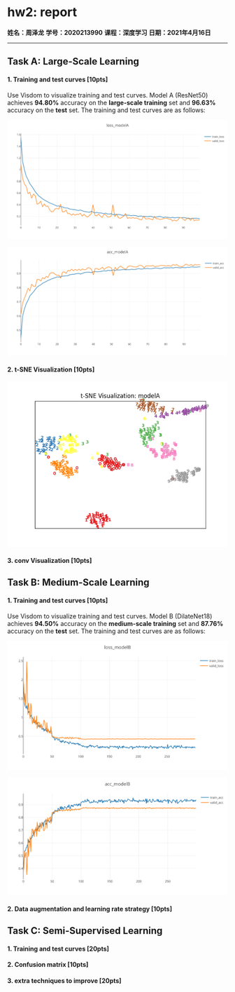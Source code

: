 # hw2: report

**姓名：周泽龙**
**学号：2020213990**
**课程：深度学习**
**日期：2021年4月16日**

------

## Task A: Large-Scale Learning

#### 1. Training and test curves [10pts]

Use Visdom to visualize training and test curves. Model A (ResNet50) achieves **94.80%** accuracy on the **large-scale training** set and **96.63%** accuracy on the **test** set. The training and test curves are as follows:

![loss_modelA](hw2_report_2020213990.assets/loss_modelA.svg)

![acc_modelA](hw2_report_2020213990.assets/acc_modelA.svg)

#### 2. t-SNE Visualization [10pts]



![tSNE_modelA](hw2_report_2020213990.assets/tSNE_modelA.png)

#### 3. conv Visualization [10pts]



## Task B: Medium-Scale Learning

#### 1. Training and test curves [10pts]

Use Visdom to visualize training and test curves. Model B (DilateNet18) achieves **94.50%** accuracy on the **medium-scale training** set and **87.76%** accuracy on the **test** set. The training and test curves are as follows:

![loss_modelB](hw2_report_2020213990.assets/loss_modelB.svg)

![acc_modelB](hw2_report_2020213990.assets/acc_modelB.svg)

#### 2. Data augmentation and learning rate strategy [10pts]



## Task C: Semi-Supervised Learning

#### 1. Training and test curves [20pts]



#### 2. Confusion matrix [10pts]



#### 3. extra techniques to improve [20pts]